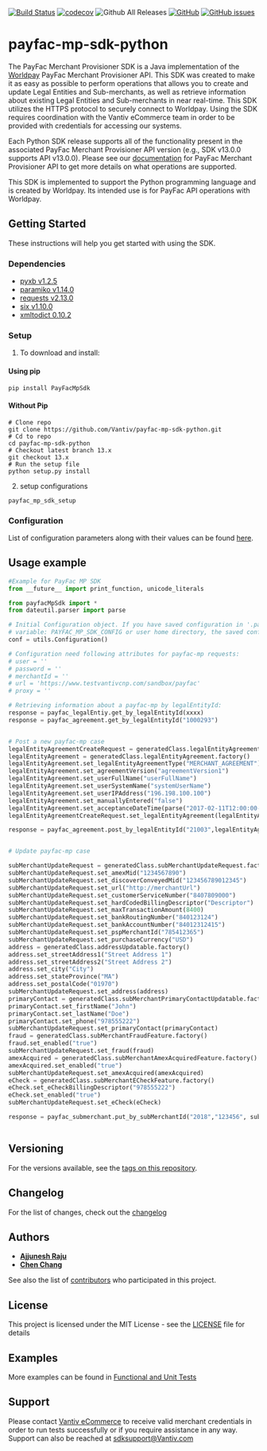 [![Build Status](https://travis-ci.org/Vantiv/payfac-mp-sdk-python.svg?branch=13.x)](https://travis-ci.org/Vantiv/payfac-mp-sdk-python)
[![codecov](https://codecov.io/gh/Vantiv/payfac-mp-sdk-python/branch/13.x/graph/badge.svg)](https://codecov.io/gh/Vantiv/payfac-mp-sdk-python)
![Github All Releases](https://img.shields.io/github/downloads/vantiv/payfac-mp-sdk-python/total.svg)
[![GitHub](https://img.shields.io/github/license/vantiv/payfac-mp-sdk-python.svg)](https://github.com/Vantiv/payfac-mp-sdk-python/13.x/LICENSE) 
[![GitHub issues](https://img.shields.io/github/issues/vantiv/payfac-mp-sdk-python.svg)](https://github.com/Vantiv/payfac-mp-sdk-python/issues)

# payfac-mp-sdk-python

The PayFac Merchant Provisioner SDK is a Java implementation of the [Worldpay](https://developer.vantiv.com/community/ecommerce) PayFac Merchant Provisioner API. This SDK was created to make it as easy as possible to perform operations that allows you to create and update Legal Entities and Sub-merchants, as well as retrieve information about existing Legal Entities and Sub-merchants in near real-time. This SDK utilizes the HTTPS protocol to securely connect to Worldpay. Using the SDK requires coordination with the Vantiv eCommerce team in order to be provided with credentials for accessing our systems.

Each Python SDK release supports all of the functionality present in the associated PayFac Merchant Provisioner API version (e.g., SDK v13.0.0 supports API v13.0.0). Please see our [documentation](https://developer.vantiv.com/community/ecommerce/pages/documentation) for PayFac Merchant Provisioner API to get more details on what operations are supported.

This SDK is implemented to support the Python programming language and is created by Worldpay. Its intended use is for PayFac API operations with Worldpay.


## Getting Started

These instructions will help you get started with using the SDK.

### Dependencies

* [pyxb v1.2.5](http://pyxb.sourceforge.net/)
* [paramiko v1.14.0](http://www.paramiko.org/)
* [requests v2.13.0](http://docs.python-requests.org/en/master/)
* [six v1.10.0](https://github.com/benjaminp/six)
* [xmltodict 0.10.2](https://github.com/martinblech/xmltodict)



### Setup

1. To download and install:

#### Using pip 
```
pip install PayFacMpSdk
```

#### Without Pip

```
# Clone repo
git clone https://github.com/Vantiv/payfac-mp-sdk-python.git
# Cd to repo
cd payfac-mp-sdk-python
# Checkout latest branch 13.x
git checkout 13.x
# Run the setup file
python setup.py install
```

2. setup configurations
```
payfac_mp_sdk_setup
```

### Configuration
List of configuration parameters along with their values can be found [here](https://gist.github.com/VantivSDK/8b7dd606230ec65b36eba457df4443de).


## Usage example

```python
#Example for PayFac MP SDK
from __future__ import print_function, unicode_literals

from payfacMpSdk import *
from dateutil.parser import parse

# Initial Configuration object. If you have saved configuration in '.payfac_mp_sdk.conf' at system environment
# variable: PAYFAC_MP_SDK_CONFIG or user home directory, the saved configuration will be automatically load.
conf = utils.Configuration()

# Configuration need following attributes for payfac-mp requests:
# user = ''
# password = ''
# merchantId = ''
# url = 'https://www.testvantivcnp.com/sandbox/payfac'
# proxy = ''

# Retrieving information about a payfac-mp by legalEntityId:
response = payfac_legalEntiy.get_by_legalEntityId(xxxx)
response = payfac_agreement.get_by_legalEntityId("1000293")


# Post a new payfac-mp case
legalEntityAgreementCreateRequest = generatedClass.legalEntityAgreementCreateRequest.factory()
legalEntityAgreement = generatedClass.legalEntityAgreement.factory()
legalEntityAgreement.set_legalEntityAgreementType("MERCHANT_AGREEMENT")
legalEntityAgreement.set_agreementVersion("agreementVersion1")
legalEntityAgreement.set_userFullName("userFullName")
legalEntityAgreement.set_userSystemName("systemUserName")
legalEntityAgreement.set_userIPAddress("196.198.100.100")
legalEntityAgreement.set_manuallyEntered("false")
legalEntityAgreement.set_acceptanceDateTime(parse("2017-02-11T12:00:00-06:00"))
legalEntityAgreementCreateRequest.set_legalEntityAgreement(legalEntityAgreement)

response = payfac_agreement.post_by_legalEntityId("21003",legalEntityAgreementCreateRequest)


# Update payfac-mp case

subMerchantUpdateRequest = generatedClass.subMerchantUpdateRequest.factory()
subMerchantUpdateRequest.set_amexMid("1234567890")
subMerchantUpdateRequest.set_discoverConveyedMid("123456789012345")
subMerchantUpdateRequest.set_url("http://merchantUrl")
subMerchantUpdateRequest.set_customerServiceNumber("8407809000")
subMerchantUpdateRequest.set_hardCodedBillingDescriptor("Descriptor")
subMerchantUpdateRequest.set_maxTransactionAmount(8400)
subMerchantUpdateRequest.set_bankRoutingNumber("840123124")
subMerchantUpdateRequest.set_bankAccountNumber("84012312415")
subMerchantUpdateRequest.set_pspMerchantId("785412365")
subMerchantUpdateRequest.set_purchaseCurrency("USD")
address = generatedClass.addressUpdatable.factory()
address.set_streetAddress1("Street Address 1")
address.set_streetAddress2("Street Address 2")
address.set_city("City")
address.set_stateProvince("MA")
address.set_postalCode("01970")
subMerchantUpdateRequest.set_address(address)
primaryContact = generatedClass.subMerchantPrimaryContactUpdatable.factory()
primaryContact.set_firstName("John")
primaryContact.set_lastName("Doe")
primaryContact.set_phone("978555222")
subMerchantUpdateRequest.set_primaryContact(primaryContact)
fraud = generatedClass.subMerchantFraudFeature.factory()
fraud.set_enabled("true")
subMerchantUpdateRequest.set_fraud(fraud)
amexAcquired = generatedClass.subMerchantAmexAcquiredFeature.factory()
amexAcquired.set_enabled("true")
subMerchantUpdateRequest.set_amexAcquired(amexAcquired)
eCheck = generatedClass.subMerchantECheckFeature.factory()
eCheck.set_eCheckBillingDescriptor("978555222")
eCheck.set_enabled("true")
subMerchantUpdateRequest.set_eCheck(eCheck)

response = payfac_submerchant.put_by_subMerchantId("2018","123456", subMerchantUpdateRequest)



```

## Versioning
For the versions available, see the [tags on this repository](https://github.com/vantiv/payfac-mp-sdk-python/tags). 

## Changelog
For the list of changes, check out the [changelog](https://github.com/Vantiv/payfac-mp-sdk-python/blob/13.x/CHANGELOG.md)

## Authors

* [**Ajjunesh Raju**](https://github.com/ayush17agarwal)
* [**Chen Chang**](https://github.com/cc6980312)

See also the list of [contributors](https://github.com/vantiv/payfac-mp-sdk-python/contributors) who participated in this project.

## License
This project is licensed under the MIT License - see the [LICENSE](https://github.com/Vantiv/payfac-mp-sdk-python/blob/13.x/LICENSE.md) file for details

## Examples
More examples can be found in [Functional and Unit Tests](https://github.com/Vantiv/payfac-mp-sdk-python/tree/13.x/test/functional)

## Support
Please contact [Vantiv eCommerce](https://developer.vantiv.com/community/ecommerce) to receive valid merchant credentials in order to run tests successfully or if you require assistance in any way.  Support can also be reached at sdksupport@Vantiv.com
